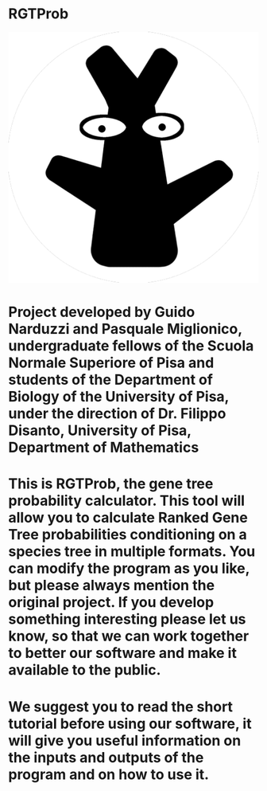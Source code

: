 # RGTProb
![Alt text](https://github.com/PasqM/RGTProb/blob/master/RGTProb.png "RGTProb logo")
# Project developed by Guido Narduzzi and Pasquale Miglionico, undergraduate fellows of the Scuola Normale Superiore of Pisa and students of the Department of Biology of the University of Pisa, under the direction of Dr. Filippo Disanto, University of Pisa, Department of Mathematics
# This is RGTProb, the gene tree probability calculator. This tool will allow you to calculate Ranked Gene Tree probabilities conditioning on a species tree in multiple formats. You can modify the program as you like, but please always mention the original project. If you develop something interesting please let us know, so that we can work together to better our software and make it available to the public.
# We suggest you to read the short tutorial before using our software, it will give you useful information on the inputs and outputs of the program and on how to use it. 
